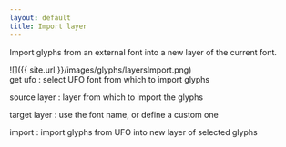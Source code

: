 ```yaml
---
layout: default
title: Import layer
---
```


Import glyphs from an external font into a new layer of the current font.

<div class='row'>

<div class='col' markdown='1'> 
![]({{ site.url }}/images/glyphs/layersImport.png)
</div>

<div class='col' markdown='1'> 
get ufo
: select UFO font from which to import glyphs

source layer
: layer from which to import the glyphs

target layer
: use the font name, or define a custom one

import
: import glyphs from UFO into new layer of selected glyphs
</div>

</div>
